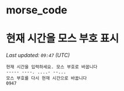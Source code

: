 # morse_code
# 현재 시간을 모스 부호 표시
<!-- MORSE_TIME_START -->
_Last updated: `09:47` (UTC)_

```
현재 시간을 입력하세요. 모스 부호로 바꿉니다
----- ----. ....- --...
모스 부호를 다시 현재 시간으로 바꿉니다
0947
```
<!-- MORSE_TIME_END -->
